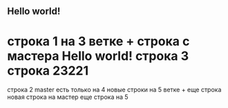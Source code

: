 ## Hello world!
строка 1 на 3 ветке + строка с мастера
Hello world!
строка 3
строка 23221 
=======
строка 2  master есть только на 4
новые строки на 5 ветке + еще строка
новая строка на мастер
еще строка на 5